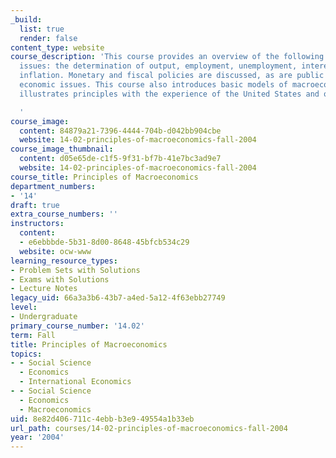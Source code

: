 ```yaml
---
_build:
  list: true
  render: false
content_type: website
course_description: 'This course provides an overview of the following macroeconomic
  issues: the determination of output, employment, unemployment, interest rates, and
  inflation. Monetary and fiscal policies are discussed, as are public debt and international
  economic issues. This course also introduces basic models of macroeconomics and
  illustrates principles with the experience of the United States and other economies.

  '
course_image:
  content: 84879a21-7396-4444-704b-d042bb904cbe
  website: 14-02-principles-of-macroeconomics-fall-2004
course_image_thumbnail:
  content: d05e65de-c1f5-9f31-bf7b-41e7bc3ad9e7
  website: 14-02-principles-of-macroeconomics-fall-2004
course_title: Principles of Macroeconomics
department_numbers:
- '14'
draft: true
extra_course_numbers: ''
instructors:
  content:
  - e6ebbbde-5b31-8d00-8648-45bfcb534c29
  website: ocw-www
learning_resource_types:
- Problem Sets with Solutions
- Exams with Solutions
- Lecture Notes
legacy_uid: 66a3a3b6-43b7-a4ed-5a12-4f63ebb27749
level:
- Undergraduate
primary_course_number: '14.02'
term: Fall
title: Principles of Macroeconomics
topics:
- - Social Science
  - Economics
  - International Economics
- - Social Science
  - Economics
  - Macroeconomics
uid: 8e82d406-711c-4ebb-b3e9-49554a1b33eb
url_path: courses/14-02-principles-of-macroeconomics-fall-2004
year: '2004'
---
```

